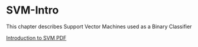 # SVM-Intro
This chapter describes Support Vector Machines used as a Binary Classifier

[Introduction to SVM PDF](https://github.com/mccurcio/SVM-Intro/blob/master/06-svm.pdf)
